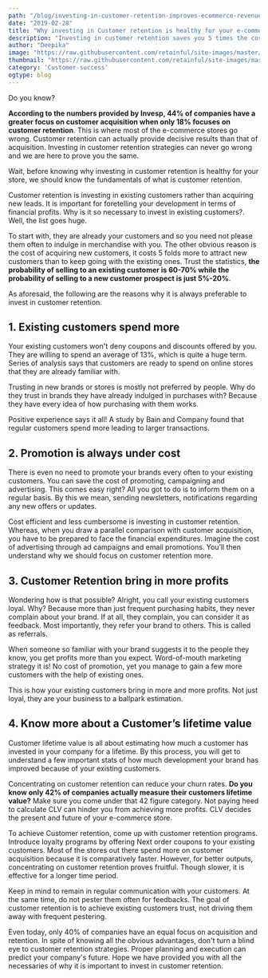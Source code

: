 ```yaml
---
path: "/blog/investing-in-customer-retention-improves-ecommerce-revenue"
date: "2019-02-28"
title: "Why investing in Customer retention is healthy for your e-commerce store?"
description: "Investing in customer retention saves you 5 times the cost acquisition cost. Strategising Customer retention ideas will increase your customer lifetime value too "
author: "Deepika"
image: "https://raw.githubusercontent.com/retainful/site-images/master/Why-investing-in-Customer-retention-is-healthy-for-your-eCommerce-store.jpg"
thumbnail: "https://raw.githubusercontent.com/retainful/site-images/master/Why-investing-in-Customer-retention-is-healthy-for-your-eCommerce-store.jpg"
category: 'Customer-success'
ogtype: blog
---
```


Do you know?

**According to the numbers provided by Invesp, 44% of companies have a greater focus on customer acquisition when only 18% focuses on customer retention**. This is where most of the e-commerce stores go wrong. Customer retention can actually provide decisive results than that of acquisition.
<link-text url="https://www.retainful.com/blog/5-simple-ideas-to-make-customer-stick-with-your-business/" target="\_blank" rel="noopener">Investing in customer retention strategies can never go wrong</link-text> and we are here to prove you the same.

Wait, before knowing why investing in customer retention is healthy for your store, we should know the fundamentals of what is customer retention.

Customer retention is investing in existing customers rather than acquiring new leads. It is important for foretelling your development in terms of financial profits. Why is it so necessary to invest in existing customers?.
Well, the list goes huge.

To start with, they are already your customers and so you need not please them often to indulge in merchandise with you. The other obvious reason is the cost of acquiring new customers, it costs 5 folds more to attract new customers than to keep going with the existing ones.
Trust the statistics, **the probability of selling to an existing customer is 60-70% while the probability of selling to a new customer prospect is just 5%-20%**.

As aforesaid, the following are the reasons why it is always preferable to invest in customer retention.

## 1. Existing customers spend more

Your existing customers won't deny coupons and discounts offered by you. They are willing to spend an average of 13%, which is quite a huge term. Series of analysis says that customers are ready to spend on online stores that they are already familiar with.

Trusting in new brands or stores is mostly not preferred by people. Why do they trust in brands they have already indulged in purchases with? Because they have every idea of how purchasing with them works.

Positive experience says it all!  A study by Bain and Company found that regular customers spend more leading to larger transactions.

## 2. Promotion is always under cost

There is even no need to promote your brands every often to your existing customers. You can save the cost of promoting, campaigning and advertising. This comes easy right?
All you got to do is to inform them on a regular basis. By this we mean, sending newsletters, notifications regarding any new offers or updates.

Cost efficient and less cumbersome is investing in customer retention. Whereas, when you draw a parallel comparison with customer acquisition, you have to be prepared to face the financial expenditures. Imagine the cost of advertising through ad campaigns and email promotions. You’ll then understand why we should focus on customer retention more.

## 3. Customer Retention bring in more profits

Wondering how is that possible?
Alright, you call your existing customers loyal. Why? Because more than just frequent purchasing habits, they never complain about your brand. If at all, they complain, you can consider it as feedback. Most importantly, they refer your brand to others. This is called as referrals.

When someone so familiar with your brand suggests it to the people they know, you get profits more than you expect. <link-text url="https://www.impactbnd.com/blog/word-of-mouth-marketing-strategies-infographic" target="\_blank" rel="noopener nofollow">Word-of-mouth marketing strategy</link-text> it is! No cost of promotion, yet you manage to gain a few more customers with the help of existing ones.

This is how your existing customers bring in more and more profits. Not just loyal, they are your business to a ballpark estimation.

## 4. Know more about a Customer’s lifetime value

Customer lifetime value is all about estimating how much a customer has invested in your company for a lifetime. By this process, you will get to understand a few important stats of how much development your brand has improved because of your existing customers.

Concentrating on customer retention can reduce your churn rates. **Do you know only 42% of companies actually measure their customers lifetime value?** Make sure you come under that 42 figure category. Not paying heed to calculate CLV can hinder you from achieving more profits. CLV decides the present and future of your e-commerce store.

To achieve Customer retention, come up with customer retention programs. <link-text url="https://www.retainful.com/blog/how-to-provide-next-order-coupon-in-woocommerce/" rel="noopener">Introduce loyalty programs by offering Next order coupons</link-text> to your existing customers. Most of the stores out there spend more on customer acquisition because it is comparatively faster. However, for better outputs, concentrating on customer retention proves fruitful. Though slower, it is effective for a longer time period.

Keep in mind to remain in regular communication with your customers. At the same time, do not pester them often for feedbacks. The goal of customer retention is to achieve existing customers trust, not driving them away with frequent pestering.

Even today, only 40% of companies have an equal focus on acquisition and retention. In spite of knowing all the obvious advantages, don't turn a blind eye to customer retention strategies. Proper planning and execution can predict your company's future. Hope we have provided you with all the necessaries of why it is important to invest in customer retention.
